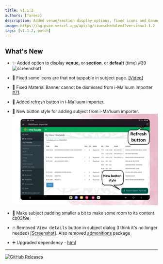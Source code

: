 ```yaml
---
title: v1.1.2
authors: [fareez]
description: Added venue/section display options, fixed icons and banner bugs, and upgraded dependencies. Also, improved i-Ma'luum importer with new refresh button and style.
image: https://og-puce.vercel.app/api/og/iiumschedulem3?version=1.1.2
tags: [v1.1.2, patch]
---
```


## What's New

- ✨ Added option to display **venue**, or **section**, or **default** (time) [#39](https://github.com/iqfareez/iium_schedule/issues/39)
    ![screenshot1](https://imgur.com/MFGpU4m.png)
- 🐛 Fixed some icons are that not tappable in subject page. [[Video]](https://imgur.com/KdwvjHD.mp4)
- 🐛 Fixed Material Banner cannot be dismissed from i-Ma'luum importer [#71](https://github.com/iqfareez/iium_schedule/issues/71).
- 🚸 Added refresh button in i-Ma'luum importer.
- 🎨 New button style for adding subject from i-Ma'luum importer.
    ![screenshot imaluum](./i-ma'luum-importer.png)

- 🎨 Make subject padding smaller a bit to make some room to its content. cb03f9e
- 🔥 Removed <kbd>View details</kbd> button in subject dialog (I think it's no longer needed) [[Screenshot]](https://imgur.com/GJ28eTz.png). Also removed [admonitions](https://pub.dev/packages/admonitions) package
- ➕ Upgraded dependency - [html](https://pub.dev/packages/html)

___
[![GitHub Releases](https://img.shields.io/badge/view%20on%20github-%23121011.svg?style=for-the-badge&logo=github&logoColor=white)](https://github.com/iqfareez/iium_schedule/releases/tag/1.1.2%2B24)